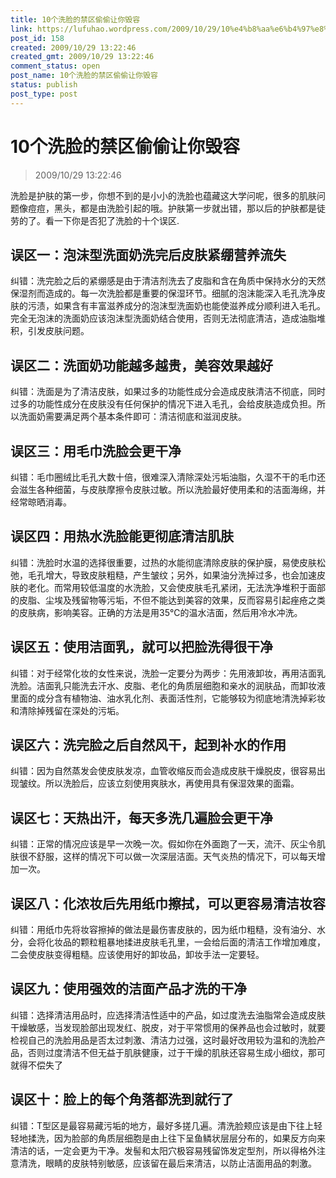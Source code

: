 ```yaml
---
title: 10个洗脸的禁区偷偷让你毁容
link: https://lufuhao.wordpress.com/2009/10/29/10%e4%b8%aa%e6%b4%97%e8%84%b8%e7%9a%84%e7%a6%81%e5%8c%ba%e5%81%b7%e5%81%b7%e8%ae%a9%e4%bd%a0%e6%af%81%e5%ae%b9/
post_id: 158
created: 2009/10/29 13:22:46
created_gmt: 2009/10/29 13:22:46
comment_status: open
post_name: 10个洗脸的禁区偷偷让你毁容
status: publish
post_type: post
---
```


# 10个洗脸的禁区偷偷让你毁容

> 2009/10/29 13:22:46

 

洗脸是护肤的第一步，你想不到的是小小的洗脸也蕴藏这大学问呢，很多的肌肤问题像痘痘，黑头，都是由洗脸引起的哦。护肤第一步就出错，那以后的护肤都是徒劳的了。看一下你是否犯了洗脸的十个误区.

## 误区一：泡沫型洗面奶洗完后皮肤紧绷营养流失

纠错：洗完脸之后的紧绷感是由于清洁剂洗去了皮脂和含在角质中保持水分的天然保湿剂而造成的。每一次洗脸都是重要的保湿环节。细腻的泡沫能深入毛孔洗净皮肤的污渍，如果含有丰富滋养成分的泡沫型洗面奶也能使滋养成分顺利进入毛孔。完全无泡沫的洗面奶应该泡沫型洗面奶结合使用，否则无法彻底清洁，造成油脂堆积，引发皮肤问题。

## 误区二：洗面奶功能越多越贵，美容效果越好

纠错：洗面是为了清洁皮肤，如果过多的功能性成分会造成皮肤清洁不彻底，同时过多的功能性成分在皮肤没有任何保护的情况下进入毛孔，会给皮肤造成负担。所以洗面奶需要满足两个基本条件即可：清洁彻底和滋润皮肤。

## 误区三：用毛巾洗脸会更干净

纠错：毛巾圈绒比毛孔大数十倍，很难深入清除深处污垢油脂，久湿不干的毛巾还会滋生各种细菌，与皮肤摩擦令皮肤过敏。所以洗脸最好使用柔和的洁面海绵，并经常晾晒消毒。

## 误区四：用热水洗脸能更彻底清洁肌肤

纠错：洗脸时水温的选择很重要，过热的水能彻底清除皮肤的保护膜，易使皮肤松弛，毛孔增大，导致皮肤粗糙，产生皱纹；另外，如果油分洗掉过多，也会加速皮肤的老化。而常用较低温度的水洗脸，又会使皮肤毛孔紧闭，无法洗净堆积于面部的皮脂、尘埃及残留物等污垢，不但不能达到美容的效果，反而容易引起痤疮之类的皮肤病，影响美容。正确的方法是用35℃的温水洁面，然后用冷水冲洗。

## 误区五：使用洁面乳，就可以把脸洗得很干净

纠错：对于经常化妆的女性来说，洗脸一定要分为两步：先用液卸妆，再用洁面乳洗脸。洁面乳只能洗去汗水、皮脂、老化的角质层细胞和亲水的润肤品，而卸妆液里面的成分含有植物油、油水乳化剂、表面活性剂，它能够较为彻底地清洗掉彩妆和清除掉残留在深处的污垢。

## 误区六：洗完脸之后自然风干，起到补水的作用

纠错：因为自然蒸发会使皮肤发凉，血管收缩反而会造成皮肤干燥脱皮，很容易出现皱纹。所以洗脸后，应该立刻使用爽肤水，再使用具有保湿效果的面霜。

## 误区七：天热出汗，每天多洗几遍脸会更干净

纠错：正常的情况应该是早一次晚一次。假如你在外面跑了一天，流汗、灰尘令肌肤很不舒服，这样的情况下可以做一次深层洁面。天气炎热的情况下，可以每天增加一次。

## 误区八：化浓妆后先用纸巾擦拭，可以更容易清洁妆容

纠错：用纸巾先将妆容擦掉的做法是最伤害皮肤的，因为纸巾粗糙，没有油分、水分，会将化妆品的颗粒粗暴地揉进皮肤毛孔里，一会给后面的清洁工作增加难度，二会使皮肤变得粗糙。应该使用好的卸妆品，卸妆手法一定要轻。

## 误区九：使用强效的洁面产品才洗的干净

纠错：选择清洁用品时，应选择清洁性适中的产品，如过度洗去油脂常会造成皮肤干燥敏感，当发现脸部出现发红、脱皮，对于平常惯用的保养品也会过敏时，就要检视自己的洗脸用品是否太过刺激、清洁力过强，这时最好改用较为温和的洗脸产品，否则过度清洁不但无益于肌肤健康，过于干燥的肌肤还容易生成小细纹，那可就得不偿失了

## 误区十：脸上的每个角落都洗到就行了

纠错：T型区是最容易藏污垢的地方，最好多搓几遍。清洗脸颊应该是由下往上轻轻地揉洗，因为脸部的角质层细胞是由上往下呈鱼鳞状层层分布的，如果反方向来清洁的话，一定会更为干净。发髻和太阳穴极容易残留饰发定型剂，所以得格外注意清洗，眼睛的皮肤特别敏感，应该留在最后来清洁，以防止洁面用品的刺激。
